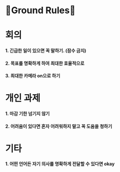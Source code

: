📜Ground Rules📜
=================

# 회의
#### 1. 긴급한 일이 있으면 꼭 말하기. (잠수 금지)
#### 2. 목표를 명확하게 하여 최대한 효율적으로
#### 3. 최대한 카메라 on으로 하기

# 개인 과제
#### 1. 마감 기한 넘기지 않기
#### 2. 어려움이 있다면 혼자 어려워하지 말고 꼭 도움을 청하기

# 기타
#### 1. 어떤 언어든 자기 의사를 명확하게 전달할 수 있다면 okay


